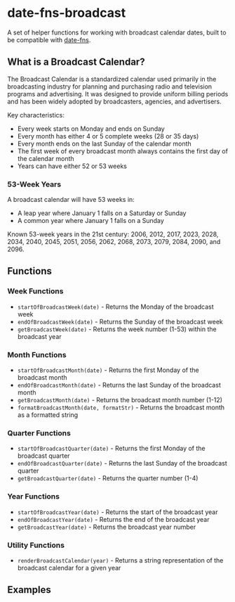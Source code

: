 # date-fns-broadcast

A set of helper functions for working with broadcast calendar dates, built to be compatible with [date-fns](https://date-fns.org/).

## What is a Broadcast Calendar?

The Broadcast Calendar is a standardized calendar used primarily in the broadcasting industry for planning and purchasing radio and television programs and advertising. It was designed to provide uniform billing periods and has been widely adopted by broadcasters, agencies, and advertisers.

Key characteristics:

- Every week starts on Monday and ends on Sunday
- Every month has either 4 or 5 complete weeks (28 or 35 days)
- Every month ends on the last Sunday of the calendar month
- The first week of every broadcast month always contains the first day of the calendar month
- Years can have either 52 or 53 weeks

### 53-Week Years

A broadcast calendar will have 53 weeks in:

- A leap year where January 1 falls on a Saturday or Sunday
- A common year where January 1 falls on a Sunday

Known 53-week years in the 21st century: 2006, 2012, 2017, 2023, 2028, 2034, 2040, 2045, 2051, 2056, 2062, 2068, 2073, 2079, 2084, 2090, and 2096.

## Functions

### Week Functions

- `startOfBroadcastWeek(date)` - Returns the Monday of the broadcast week
- `endOfBroadcastWeek(date)` - Returns the Sunday of the broadcast week
- `getBroadcastWeek(date)` - Returns the week number (1-53) within the broadcast year

### Month Functions

- `startOfBroadcastMonth(date)` - Returns the first Monday of the broadcast month
- `endOfBroadcastMonth(date)` - Returns the last Sunday of the broadcast month
- `getBroadcastMonth(date)` - Returns the broadcast month number (1-12)
- `formatBroadcastMonth(date, formatStr)` - Returns the broadcast month as a formatted string

### Quarter Functions

- `startOfBroadcastQuarter(date)` - Returns the first Monday of the broadcast quarter
- `endOfBroadcastQuarter(date)` - Returns the last Sunday of the broadcast quarter
- `getBroadcastQuarter(date)` - Returns the quarter number (1-4)

### Year Functions

- `startOfBroadcastYear(date)` - Returns the start of the broadcast year
- `endOfBroadcastYear(date)` - Returns the end of the broadcast year
- `getBroadcastYear(date)` - Returns the broadcast year number

### Utility Functions

- `renderBroadcastCalendar(year)` - Returns a string representation of the broadcast calendar for a given year

## Examples
